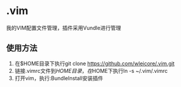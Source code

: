 .vim
====
我的VIM配置文件管理，插件采用Vundle进行管理

使用方法
----
1. 在$HOME目录下执行git clone https://github.com/wleicore/.vim.git
2. 链接.vimrc文件到$HOME目录，在$HOME下执行ln -s ~/.vim/.vimrc
3. 打开vim，执行:BundleInstall安装插件
